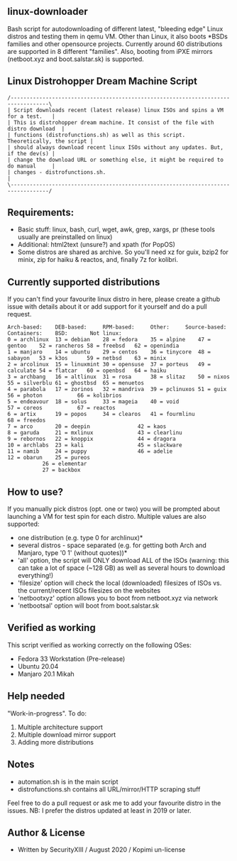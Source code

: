 ## linux-downloader
Bash script for autodownloading of different latest, "bleeding edge" Linux distros and testing them in qemu VM. Other than Linux, it also boots *BSDs families and other opensource projects. Currently around 60 distributions are supported in 8 different "families". Also, booting from iPXE mirrors (netboot.xyz and boot.salstar.sk) is supported.

## Linux Distrohopper Dream Machine Script
```
/----------------------------------------------------------------------------------\
| Script downloads recent (latest release) linux ISOs and spins a VM for a test.   |
| This is distrohopper dream machine. It consist of the file with distro download  | 
| functions (distrofunctions.sh) as well as this script. Theoretically, the script | 
| should always download recent linux ISOs without any updates. But, if the dev(s) |
| change the download URL or something else, it might be required to do manual     |
| changes - distrofunctions.sh.                                                    |
\----------------------------------------------------------------------------------/
```

## Requirements: 
* Basic stuff: linux, bash, curl, wget, awk, grep, xargs, pr (these tools usually are preinstalled on linux)
* Additional: html2text (unsure?) and xpath (for PopOS)
* Some distros are shared as archive. So you'll need xz for guix, bzip2 for minix, zip for haiku & reactos, and, finally 7z for kolibri.

## Currently supported distributions
If you can't find your favourite linux distro in here, please create a github issue with details about it or add support for it yourself and do a pull request.
```
Arch-based:    DEB-based:     RPM-based:     Other:	    Source-based:  Containers:	  BSD:		 Not linux:
0 = archlinux  13 = debian    28 = fedora    35 = alpine    47 = gentoo	   52 = rancheros 58 = freebsd	 62 = openindia
1 = manjaro    14 = ubuntu    29 = centos    36 = tinycore  48 = sabayon   53 = k3os	  59 = netbsd	 63 = minix
2 = arcolinux  15 = linuxmint 30 = opensuse  37 = porteus   49 = calculate 54 = flatcar	  60 = openbsd	 64 = haiku
3 = archbang   16 = altlinux  31 = rosa	     38 = slitaz    50 = nixos	   55 = silverblu 61 = ghostbsd	 65 = menuetos
4 = parabola   17 = zorinos   32 = mandriva  39 = pclinuxos 51 = guix	   56 = photon	  		 66 = kolibrios
5 = endeavour  18 = solus     33 = mageia    40 = void	    		   57 = coreos	  		 67 = reactos
6 = artix      19 = popos     34 = clearos   41 = fourmlinu 		   		  		 68 = freedos
7 = arco       20 = deepin    		     42 = kaos	    		   		  		 
8 = garuda     21 = mxlinux   		     43 = clearlinu 		   		  		 
9 = rebornos   22 = knoppix   		     44 = dragora   		   		  		 
10 = archlabs  23 = kali      		     45 = slackware 		   		  		 
11 = namib     24 = puppy     		     46 = adelie    		   		  		 
12 = obarun    25 = pureos    		     		    		   		  		 
	       26 = elementar 		     		    		   		  		 
	       27 = backbox
```

## How to use?
If you manually pick distros (opt. one or two) you will be prompted about launching a VM for test spin for each distro.
Multiple values are also supported:
* one distribution (e.g. type 0 for archlinux)*
* several distros - space separated (e.g. for getting both Arch and Manjaro, type '0 1' (without quotes))*
* 'all' option, the script will ONLY download ALL of the ISOs (warning: this can take a lot of space (~128 GB) as well as several hours to download everything!)
* 'filesize' option will check the local (downloaded) filesizes of ISOs vs. the current/recent ISOs filesizes on the websites
* 'netbootxyz' option allows you to boot from netboot.xyz via network
* 'netbootsal' option will boot from boot.salstar.sk

## Verified as working
This script verified as working correctly on the following OSes:
* Fedora 33 Workstation (Pre-release)
* Ubuntu 20.04
* Manjaro 20.1 Mikah

## Help needed
"Work-in-progress". To do:	
1. Multiple architecture support
2. Multiple download mirror support
3. Adding more distributions

## Notes
* automation.sh is in the main script
* distrofunctions.sh contains all URL/mirror/HTTP scraping stuff

Feel free to do a pull request or ask me to add your favourite distro in the issues.
NB: I prefer the distros updated at least in 2019 or later.

## Author & License
* Written by SecurityXIII / August 2020 / Kopimi un-license
